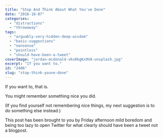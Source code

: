```yaml
---
title: "Stop And Think About What You've Done"
date: "2016-10-07"
categories: 
  - "distractions"
  - "throwaway"
tags: 
  - "arguably-very-hidden-deep-wisdom"
  - "basic-suggestions"
  - "nonsense"
  - "pointless"
  - "should-have-been-a-tweet"
coverImage: "jordan-mcdonald-vkx0kgKx9VA-unsplash.jpg"
excerpt: "If you want to."
id: "2406"
slug: "stop-think-youve-done"
---
```


If you want to, that is.

You might remember something nice you did.

(If you find yourself not remembering nice things, my next suggestion is to do something else instead.)

This post has been brought to you by Friday afternoon mild boredom and being too lazy to open Twitter for what clearly should have been a tweet not a blogpost.
